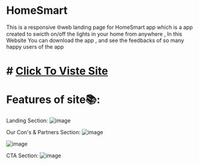 # HomeSmart
This is a responsive 🌐web landing page for HomeSmart app which is a app created to swicth on/off the lights in your home from anywhere  , In this Website You can download the app  , and see the feedbacks of so many happy users of the app
# # <a href="https://surya-bbas.github.io/HomeSmart/"> Click To Viste Site </a>


# Features of site📚:

Landing Section:
![image](https://user-images.githubusercontent.com/99864714/187998629-2cf9ba62-7836-4249-a337-6aa2a7aa4a98.png)

Our Con's & Partners Section:
![image](https://user-images.githubusercontent.com/99864714/187999068-286c176d-f162-4fed-b5d6-1328677a1f61.png)

![image](https://user-images.githubusercontent.com/99864714/187999197-eb384b09-2da6-4f4a-bf19-0c8cca9a133d.png)

CTA Section:
![image](https://user-images.githubusercontent.com/99864714/187999237-6c4e5df4-fc26-4158-a9bc-9ea5b3ed0d8a.png)


